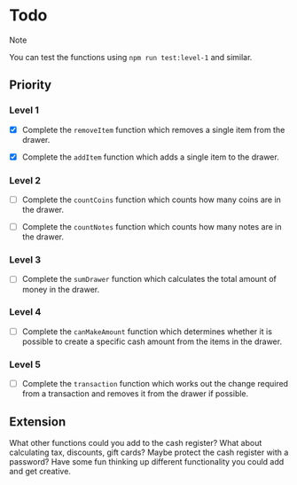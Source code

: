 # Todo

> [!NOTE]
>
> You can test the functions using `npm run test:level-1` and similar.

## Priority

### Level 1

- [X] Complete the `removeItem` function which removes a single item from the
      drawer.

- [X] Complete the `addItem` function which adds a single item to the drawer.

### Level 2

- [ ] Complete the `countCoins` function which counts how many coins are in the
      drawer.

- [ ] Complete the `countNotes` function which counts how many notes are in the
      drawer.

### Level 3

- [ ] Complete the `sumDrawer` function which calculates the total amount of
      money in the drawer.

### Level 4

- [ ] Complete the `canMakeAmount` function which determines whether it is
      possible to create a specific cash amount from the items in the drawer.

### Level 5

- [ ] Complete the `transaction` function which works out the change required
      from a transaction and removes it from the drawer if possible.

## Extension

What other functions could you add to the cash register? What about calculating
tax, discounts, gift cards? Maybe protect the cash register with a password?
Have some fun thinking up different functionality you could add and get
creative.
